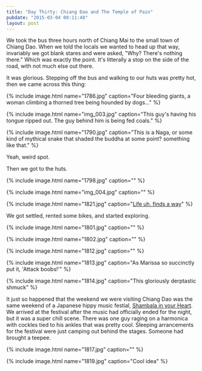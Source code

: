 ```yaml
---
title: "Day Thirty: Chiang Dao and The Temple of Pain"
pubdate: "2015-03-04 00:11:48"
layout: post
---
```


We took the bus three hours north of Chiang Mai to the small town of Chiang Dao. When we told the locals we wanted to head up that way, invariably we got blank stares and were asked, "Why? There's nothing there." Which was exactly the point. It's litterally a stop on the side of the road, with not much else out there.


It was glorious. Stepping off the bus and walking to our huts was pretty hot, then we came across this thing:

{% include image.html name="1786.jpg" caption="Four bleeding giants, a woman climbing a thorned tree being hounded by dogs..." %}


{% include image.html name="img_003.jpg" caption="This guy's having his tongue ripped out. The guy behind him is being fed coals." %}


{% include image.html name="1790.jpg" caption="This is a Naga, or some kind of mythical snake that shaded the buddha at some point? something like that." %}


Yeah, weird spot.

Then we got to the huts.

{% include image.html name="1798.jpg" caption="" %}

{% include image.html name="img_004.jpg" caption="" %}

{% include image.html name="1821.jpg" caption="<a href='https://www.youtube.com/watch?v=dMjQ3hA9mEA'>Life uh, finds a way</a>" %}

We got settled, rented some bikes, and started exploring.

{% include image.html name="1801.jpg" caption="" %}

{% include image.html name="1802.jpg" caption="" %}

{% include image.html name="1812.jpg" caption="" %}

{% include image.html name="1813.jpg" caption="As Marissa so succinctly put it, 'Attack boobs!'" %}

{% include image.html name="1814.jpg" caption="This gloriously derptastic shmuck" %}

It just so happened that the weekend we were visiting Chiang Dao was the same weekend of a Japanese hippy music festial, [Shambala in your Heart](https://www.facebook.com/shambhalafestival). We arrived at the festival after the music had officially ended for the night, but it was a super chill scene. There was one guy raging on a harmonica with cockles tied to his ankles that was pretty cool. Sleeping arrancements for the festival were just camping out behind the stages. Someone had brought a teepee.

{% include image.html name="1817.jpg" caption="" %}

{% include image.html name="1819.jpg" caption="Cool idea" %}